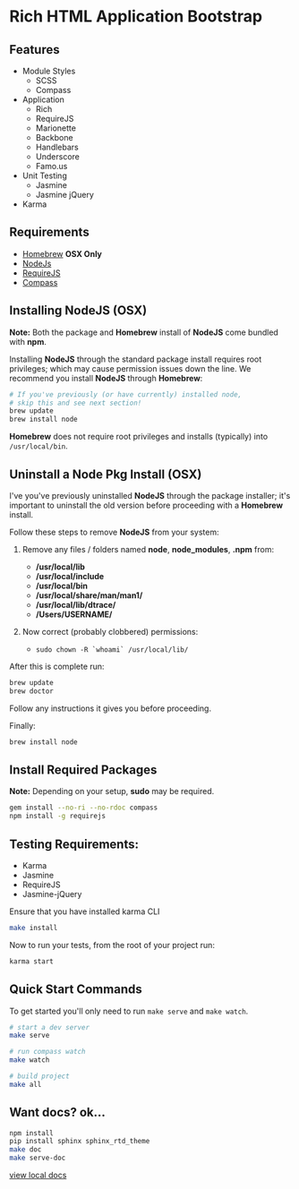 # Rich HTML Application Bootstrap

## Features

* Module Styles
    * SCSS
    * Compass
* Application
    * Rich
    * RequireJS
    * Marionette
    * Backbone
    * Handlebars
    * Underscore
    * Famo.us
* Unit Testing
    * Jasmine
    * Jasmine jQuery
* Karma

## Requirements

* [Homebrew](http://brew.sh/) **OSX Only**
* [NodeJs](http://nodejs.org/download/)
* [RequireJS](http://requirejs.org/)
* [Compass](http://compass-style.org/)

## Installing NodeJS (OSX)

**Note:** Both the package and **Homebrew** install of **NodeJS** come bundled with **npm**.

Installing **NodeJS** through the standard package install requires root privileges; which may cause permission issues down the line. We recommend you install **NodeJS** through **Homebrew**:

```sh
# If you've previously (or have currently) installed node,
# skip this and see next section!
brew update
brew install node
```

**Homebrew** does not require root privileges and installs (typically) into `/usr/local/bin`.

## Uninstall a Node Pkg Install (OSX)

I've you've previously uninstalled **NodeJS** through the package installer; it's important to uninstall the old version before proceeding with a **Homebrew** install.

Follow these steps to remove **NodeJS** from your system:

1. Remove any files / folders named **node**, **node_modules**, **.npm** from:
    - **/usr/local/lib**
    - **/usr/local/include**
    - **/usr/local/bin**
    - **/usr/local/share/man/man1/**
    - **/usr/local/lib/dtrace/**
    - **/Users/USERNAME/**

2. Now correct (probably clobbered) permissions:
    - ```sudo chown -R `whoami` /usr/local/lib/```

After this is complete run:

```sh
brew update
brew doctor
```

Follow any instructions it gives you before proceeding.

Finally:

```sh
brew install node
```

## Install Required Packages

**Note:** Depending on your setup, **sudo** may be required.


```sh
gem install --no-ri --no-rdoc compass
npm install -g requirejs
```

## Testing Requirements:

* Karma
* Jasmine
* RequireJS
* Jasmine-jQuery

Ensure that you have installed karma CLI

```sh
make install
```

Now to run your tests, from the root of your project run:

```sh
karma start
```

## Quick Start Commands

To get started you'll only need to run `make serve` and `make watch`.

```sh
# start a dev server
make serve

# run compass watch
make watch

# build project
make all
```

## Want docs? ok...

```bash
npm install
pip install sphinx sphinx_rtd_theme
make doc
make serve-doc
```
[view local docs](http://localhost:8000/)
